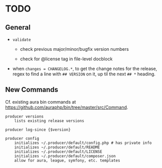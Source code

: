 # TODO

## General

- `validate`

    - check previous major/minor/bugfix version numbers

    - check for @license tag in file-level docblock

- when `changes = CHANGELOG.*`, to get the change notes for the release, regex
  to find a line with `## VERSION` on it, up til the next `## *` heading.


## New Commands

Cf. existing aura bin commands at <https://github.com/auraphp/bin/tree/master/src/Command>.

```
producer versions
    lists existing release versions

producer log-since {$version}

producer config
    initializes ~/.producer/default/config.php # has private info
    initializes ~/.producer/default/README
    initializes ~/.producer/default/LICENSE
    initializes ~/.producer/default/composer.json
    allow for aura, league, symfony, etc. templates
```
